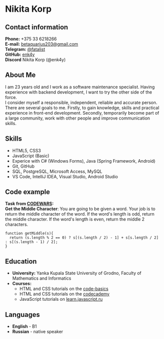# **Nikita Korp**

## **Contact information**

**Phone:** +375 33 6218266  
**E-mail:** betaquarius203@gmail.com  
**Telegram:** [@fatalist](https://t.me/fatalist)  
**GitHub:** [enk4y](https://github.com/enk4y)  
**Discord** Nikita Korp (@enk4y)

## **About Me**

I am 23 years old and I work as a software maintenance specialist. Having experience with backend development, I want to try the other side of the force.  
I consider myself a responsible, independent, reliable and accurate person.  
There are several goals to me. Firstly, to gain knowledge, skills and practical experience in front-end development. Secondly, temporarily become part of a large community, work with other people and improve communication skills.

## **Skills**

- HTML5, CSS3
- JavaScript (Basic)
- Experice with C# (Windows Forms), Java (Spring Framework, Android)
- Git, GitHub
- SQL, PostgreSQL, Microsoft Access, MySQL
- VS Code, IntelliJ IDEA, Visual Studio, Android Studio

## **Code example**

**Task from [CODEWARS](https://www.codewars.com/):**  
**Get the Middle Character**: You are going to be given a word. Your job is to return the middle character of the word. If the word's length is odd, return the middle character. If the word's length is even, return the middle 2 characters.
```
function getMiddle(s){
  return (s.length % 2 == 0) ? s[(s.length / 2) - 1] + s[s.length / 2] : s[(s.length - 1) / 2];
}
```

## **Education**

- **University:** Yanka Kupala State University of Grodno, Faculty of Mathematics and Informatics
- **Courses:**
    - HTML and CSS tutorials on the [code-basics](https://ru.code-basics.com/)
    - HTML and CSS tutorials on the [codecademy](https://www.codecademy.com/)
    - JavaScript tutorials on [learn.javascript.ru](https://learn.javascript.ru/)

## **Languages**

- **English** - B1
- **Russian** - native speaker